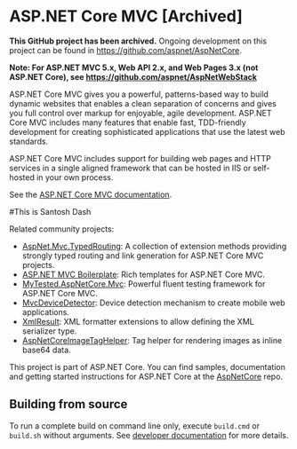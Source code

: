 ASP.NET Core MVC [Archived]
===========================

**This GitHub project has been archived.** Ongoing development on this project can be found in <https://github.com/aspnet/AspNetCore>.

**Note: For ASP.NET MVC 5.x, Web API 2.x, and Web Pages 3.x (not ASP.NET Core), see https://github.com/aspnet/AspNetWebStack**

ASP.NET Core MVC gives you a powerful, patterns-based way to build dynamic websites that enables a clean separation of concerns and gives you full control over markup for enjoyable, agile development. ASP.NET Core MVC includes many features that enable fast, TDD-friendly development for creating sophisticated applications that use the latest web standards.

ASP.NET Core MVC includes support for building web pages and HTTP services in a single aligned framework that can be hosted in IIS or self-hosted in your own process.

See the [ASP.NET Core MVC documentation](https://docs.microsoft.com/aspnet/core/).

#This is Santosh Dash

Related community projects:
* [AspNet.Mvc.TypedRouting](https://github.com/ivaylokenov/AspNet.Mvc.TypedRouting): A collection of extension methods providing strongly typed routing and link generation for ASP.NET Core MVC projects.
* [ASP.NET MVC Boilerplate](https://visualstudiogallery.msdn.microsoft.com/6cf50a48-fc1e-4eaf-9e82-0b2a6705ca7d): Rich templates for ASP.NET Core MVC.
* [MyTested.AspNetCore.Mvc](https://github.com/ivaylokenov/MyTested.AspNetCore.Mvc): Powerful fluent testing framework for ASP.NET Core MVC.
* [MvcDeviceDetector](https://github.com/laskoviymishka/MvcDeviceDetector): Device detection mechanism to create mobile web applications.
* [XmlResult](https://github.com/Wallsmedia/XmlResult): XML formatter extensions to allow defining the XML serializer type.
* [AspNetCoreImageTagHelper](https://github.com/ignatandrei/AspNetCoreImageTagHelper): Tag helper for rendering images as inline base64 data.

This project is part of ASP.NET Core. You can find samples, documentation and getting started instructions for ASP.NET Core at the [AspNetCore](https://github.com/aspnet/AspNetCore) repo.

## Building from source

To run a complete build on command line only, execute `build.cmd` or `build.sh` without arguments. See [developer documentation](https://github.com/aspnet/AspNetCore/wiki) for more details.

